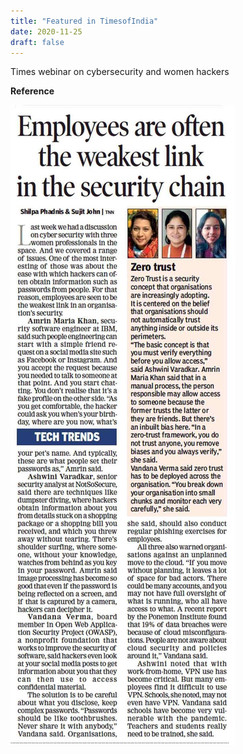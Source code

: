```yaml
---
title: "Featured in TimesofIndia"
date: 2020-11-25
draft: false
---
```


Times webinar on cybersecurity and women hackers

**Reference**


![TimesofIndia](/images/TOI.jpg)